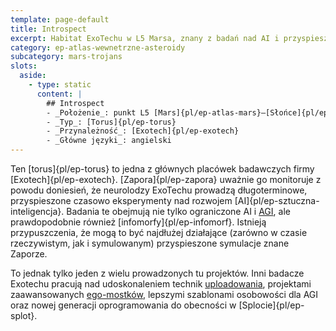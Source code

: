 ```yaml
---
template: page-default
title: Introspect
excerpt: Habitat ExoTechu w L5 Marsa, znany z badań nad AI i przyspieszonymi symulacjami.
category: ep-atlas-wewnetrzne-asteroidy
subcategory: mars-trojans
slots:
  aside:
    - type: static
      content: |
        ## Introspect
        - _Położenie_: punkt L5 [Mars]{pl/ep-atlas-mars}–[Słońce]{pl/ep-atlas-slonce}
        - _Typ_: [Torus]{pl/ep-torus}
        - _Przynależność_: [Exotech]{pl/ep-exotech}
        - _Główne języki_: angielski
---
```

Ten [torus]{pl/ep-torus} to jedna z głównych placówek badawczych firmy [Exotech]{pl/ep-exotech}. [Zapora]{pl/ep-zapora} uważnie go monitoruje z powodu doniesień, że neurolodzy ExoTechu prowadzą długoterminowe, przyspieszone czasowo eksperymenty nad rozwojem [AI]{pl/ep-sztuczna-inteligencja}. Badania te obejmują nie tylko ograniczone AI i [AGI](#), ale prawdopodobnie również [infomorfy]{pl/ep-infomorf}. Istnieją przypuszczenia, że mogą to być najdłużej działające (zarówno w czasie rzeczywistym, jak i symulowanym) przyspieszone symulacje znane Zaporze.

To jednak tylko jeden z wielu prowadzonych tu projektów. Inni badacze Exotechu pracują nad udoskonaleniem technik [uploadowania](#), projektami zaawansowanych [ego-mostków](#), lepszymi szablonami osobowości dla AGI oraz nowej generacji oprogramowania do obecności w [Splocie]{pl/ep-splot}.

